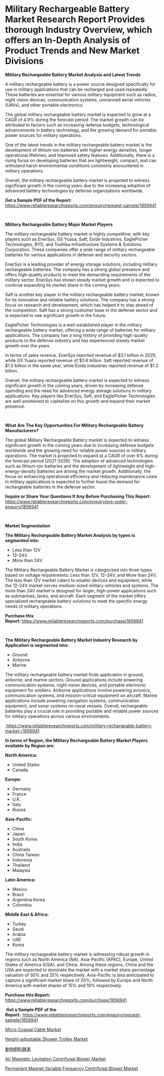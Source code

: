 <p><h1>Military Rechargeable Battery Market Research Report Provides thorough Industry Overview, which offers an In-Depth Analysis of Product Trends and New Market Divisions</h1></p><p><strong>Military Rechargeable Battery Market Analysis and Latest Trends</strong></p>
<p><p>A military rechargeable battery is a power source designed specifically for use in military applications that can be recharged and used repeatedly. These batteries are essential for various military equipment such as radios, night vision devices, communication systems, unmanned aerial vehicles (UAVs), and other portable electronics.</p><p>The global military rechargeable battery market is expected to grow at a CAGR of 4.9% during the forecast period. The market growth can be attributed to factors such as increasing defense budgets, technological advancements in battery technology, and the growing demand for portable power sources for military operations.</p><p>One of the latest trends in the military rechargeable battery market is the development of lithium-ion batteries with higher energy densities, longer operational lifetimes, and improved safety features. Additionally, there is a rising focus on developing batteries that are lightweight, compact, and can withstand harsh environmental conditions commonly encountered in military operations.</p><p>Overall, the military rechargeable battery market is projected to witness significant growth in the coming years due to the increasing adoption of advanced battery technologies by defense organizations worldwide.</p></p>
<p><strong>Get a Sample PDF of the Report:&nbsp;</strong> <a href="https://www.reliableresearchreports.com/enquiry/request-sample/1856941">https://www.reliableresearchreports.com/enquiry/request-sample/1856941</a></p>
<p>&nbsp;</p>
<p><strong>Military Rechargeable Battery Major Market Players</strong></p>
<p><p>The military rechargeable battery market is highly competitive, with key players such as EnerSys, GS Yuasa, Saft, Exide Industries, EaglePicher Technologies, BYD, and Toshiba Infrastructure Systems & Solutions Corporation. These companies offer a wide range of military rechargeable batteries for various applications in defense and security sectors.</p><p>EnerSys is a leading provider of energy storage solutions, including military rechargeable batteries. The company has a strong global presence and offers high-quality products to meet the demanding requirements of the military sector. EnerSys has shown steady market growth and is expected to continue expanding its market share in the coming years.</p><p>Saft is another key player in the military rechargeable battery market, known for its innovative and reliable battery solutions. The company has a strong focus on research and development, which has helped it to stay ahead of the competition. Saft has a strong customer base in the defense sector and is expected to see significant growth in the future.</p><p>EaglePicher Technologies is a well-established player in the military rechargeable battery market, offering a wide range of batteries for military applications. The company has a long history of providing high-quality products to the defense industry and has experienced steady market growth over the years.</p><p>In terms of sales revenue, EnerSys reported revenue of $3.1 billion in 2020, while GS Yuasa reported revenue of $3.6 billion. Saft reported revenue of $1.5 billion in the same year, while Exide Industries reported revenue of $1.2 billion.</p><p>Overall, the military rechargeable battery market is expected to witness significant growth in the coming years, driven by increasing defense spending and the need for advanced energy storage solutions in military applications. Key players like EnerSys, Saft, and EaglePicher Technologies are well-positioned to capitalize on this growth and expand their market presence.</p></p>
<p>&nbsp;</p>
<p><strong>What Are The Key Opportunities For Military Rechargeable Battery Manufacturers?</strong></p>
<p><p>The global Military Rechargeable Battery market is expected to witness significant growth in the coming years due to increasing defense budgets worldwide and the growing need for reliable power sources in military operations. The market is projected to expand at a CAGR of over 6% during the forecast period (2021-2026). The adoption of advanced technologies such as lithium-ion batteries and the development of lightweight and high-energy-density batteries are driving the market growth. Additionally, the focus on enhancing operational efficiency and reducing maintenance costs in military applications is expected to further boost the demand for rechargeable batteries in the defense sector.</p></p>
<p><strong>Inquire or Share Your Questions If Any Before Purchasing This Report:</strong> <a href="https://www.reliableresearchreports.com/enquiry/pre-order-enquiry/1856941">https://www.reliableresearchreports.com/enquiry/pre-order-enquiry/1856941</a></p>
<p>&nbsp;</p>
<p><strong>Market Segmentation</strong></p>
<p><strong>The Military Rechargeable Battery Market Analysis by types is segmented into:</strong></p>
<p><ul><li>Less than 12V</li><li>12–24V</li><li>More than 24V</li></ul></p>
<p><p>The Military Rechargeable Battery Market is categorized into three types based on voltage requirements: Less than 12V, 12–24V, and More than 24V. The less than 12V market caters to smaller devices and equipment, while the 12–24V market serves medium-sized military vehicles and systems. The more than 24V market is designed for larger, high-power applications such as submarines, tanks, and aircraft. Each segment of the market offers specialized rechargeable battery solutions to meet the specific energy needs of military operations.</p></p>
<p><strong>Purchase this Report:&nbsp;</strong><a href="https://www.reliableresearchreports.com/purchase/1856941">https://www.reliableresearchreports.com/purchase/1856941</a></p>
<p>&nbsp;</p>
<p><strong>The Military Rechargeable Battery Market Industry Research by Application is segmented into:</strong></p>
<p><ul><li>Ground</li><li>Airborne</li><li>Marine</li></ul></p>
<p><p>The military rechargeable battery market finds application in ground, airborne, and marine sectors. Ground applications include powering communication systems, night vision devices, and portable electronic equipment for soldiers. Airborne applications involve powering avionics, communication systems, and mission-critical equipment on aircraft. Marine applications include powering navigation systems, communication equipment, and sonar systems on naval vessels. Overall, rechargeable batteries play a crucial role in providing portable and reliable power sources for military operations across various environments.</p></p>
<p><a href="https://www.reliableresearchreports.com/military-rechargeable-battery-market-r1856941">&nbsp;https://www.reliableresearchreports.com/military-rechargeable-battery-market-r1856941</a></p>
<p><strong>In terms of Region, the Military Rechargeable Battery Market Players available by Region are:</strong></p>
<p>
    <p> <strong> North America: </strong>
        <ul>
            <li>United States</li>
            <li>Canada</li>
        </ul>
        </p> 
    <p> <strong> Europe: </strong>
        <ul>
            <li>Germany</li>
            <li>France</li>
            <li>U.K.</li>
            <li>Italy</li>
            <li>Russia</li>
        </ul>
        </p> 
    <p> <strong> Asia-Pacific: </strong>
        <ul>
            <li>China</li>
            <li>Japan</li>
            <li>South Korea</li>
            <li>India</li>
            <li>Australia</li>
            <li>China Taiwan</li>
            <li>Indonesia</li>
            <li>Thailand</li>
            <li>Malaysia</li>
        </ul>
        </p> 
    <p> <strong> Latin America: </strong>
        <ul>
            <li>Mexico</li>
            <li>Brazil</li>
            <li>Argentina Korea</li>
            <li>Colombia</li>
        </ul>
        </p> 
    <p> <strong> Middle East & Africa: </strong>
        <ul>
            <li>Turkey</li>
            <li>Saudi</li>
            <li>Arabia</li>
            <li>UAE</li>
            <li>Korea</li>
        </ul>
    </p>
    </p>
<p><p>The military rechargeable battery market is witnessing robust growth in regions such as North America (NA), Asia-Pacific (APAC), Europe, United States of America (USA), and China. Among these regions, China and the USA are expected to dominate the market with a market share percentage valuation of 30% and 25% respectively. Asia-Pacific is also anticipated to capture a significant market share of 20%, followed by Europe and North America with market shares of 15% and 10% respectively.</p></p>
<p><strong>Purchase this Report: </strong><a href="https://www.reliableresearchreports.com/purchase/1856941">https://www.reliableresearchreports.com/purchase/1856941</a></p>
<p>&nbsp;<strong>Get a Sample PDF of the Report:&nbsp;&nbsp;</strong><a href="https://www.reliableresearchreports.com/enquiry/request-sample/1856941">https://www.reliableresearchreports.com/enquiry/request-sample/1856941</a></p>
<p><strong></strong></p>
<p><p><a href="https://www.linkedin.com/pulse/micro-coaxial-cable-market-research-report-its-history-forecast-aa4wc">Micro Coaxial Cable Market</a></p><p><a href="https://www.linkedin.com/pulse/height-adjustable-shower-trolley-market-insight-trends-growth-ommuc">Height-adjustable Shower Trolley Market</a></p><p><a href="https://github.com/Fatimaklein1/Market-Research-Report-List-1/blob/main/662093065361.md">動物飼料酵素</a></p><p><a href="https://github.com/HenrietteMills1/Market-Research-Report-List-1/blob/main/air-magnetic-levitation-centrifugal-blower-market.md">Air Magnetic Levitation Centrifugal Blower Market</a></p><p><a href="https://github.com/RichRobinson5/Market-Research-Report-List-5/blob/main/permanent-magnet-variable-frequency-centrifugal-blower-market.md">Permanent Magnet Variable Frequency Centrifugal Blower Market</a></p></p>